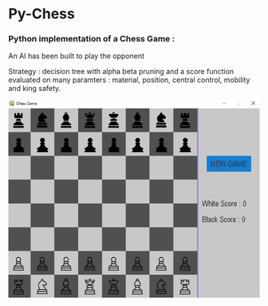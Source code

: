# Py-Chess

### Python implementation of a Chess Game :
An AI has been built to play the opponent 

Strategy : decision tree with alpha beta pruning and a score function evaluated on many paramters : material, position, central control, mobility and king safety. 

![Image description](pieces_pic/screen.PNG)
